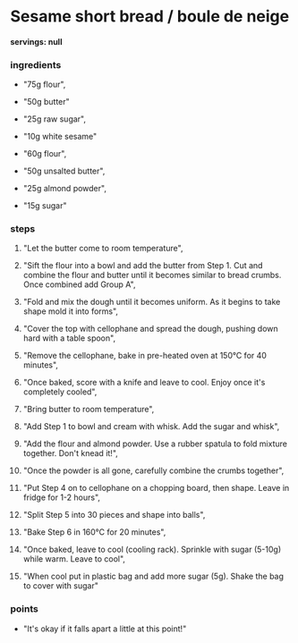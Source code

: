 # Sesame short bread / boule de neige
#### servings: null
### ingredients
- "75g flour",
- "50g butter"

- "25g raw sugar",
- "10g white sesame"

- "60g flour",
- "50g unsalted butter",
- "25g almond powder",
- "15g sugar"

### steps
1. "Let the butter come to room temperature",

2. "Sift the flour into a bowl and add the butter from Step 1. Cut and combine the flour and butter until it becomes similar to bread crumbs. Once combined add Group A",

3. "Fold and mix the dough until it becomes uniform. As it begins to take shape mold it into forms",

4. "Cover the top with cellophane and spread the dough, pushing down hard with a table spoon",

5. "Remove the cellophane, bake in pre-heated oven at 150°C for 40 minutes",

6. "Once baked, score with a knife and leave to cool. Enjoy once it's completely cooled",

7. "Bring butter to room temperature",

8. "Add Step 1 to bowl and cream with whisk. Add the sugar and whisk",

9. "Add the flour and almond powder. Use a rubber spatula to fold mixture together. Don't knead it!",

10. "Once the powder is all gone, carefully combine the crumbs together",

11. "Put Step 4 on to cellophane on a chopping board, then shape. Leave in fridge for 1-2 hours",

12. "Split Step 5 into 30 pieces and shape into balls",

13. "Bake Step 6 in 160°C for 20 minutes",

14. "Once baked, leave to cool (cooling rack). Sprinkle with sugar (5-10g) while warm. Leave to cool",

15. "When cool put in plastic bag and add more sugar (5g). Shake the bag to cover with sugar"

### points
- "It's okay if it falls apart a little at this point!"